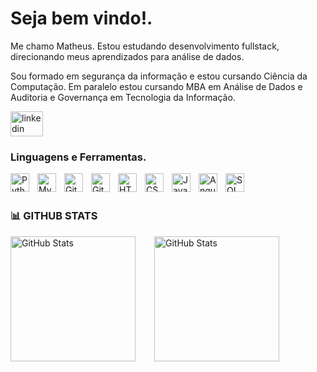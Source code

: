 # Seja bem vindo!.

Me chamo Matheus. Estou estudando desenvolvimento fullstack, direcionando meus aprendizados para análise de dados. 

Sou formado em segurança da informação e estou cursando Ciência da Computação. Em paralelo estou cursando MBA em Análise de Dados e Auditoria e Governança em Tecnologia da Informação.


<div align="left" dir="auto">
  <a href="https://www.linkedin.com/in/matheus-ribeiro-636b25318/" rel="nofollow">
    <img src="https://raw.githubusercontent.com/maurodesouza/profile-readme-generator/master/src/assets/icons/social/linkedin/default.svg" width="52" height="40" alt="linkedin logo" style="max-width: 100%;">
  </a>
</div>

</div>

### Linguagens e Ferramentas.

<img 
    align="left"
    alt="Python"
    title="Python"
    width="30px"
    style="padding-right: 10px;"
    src="https://cdn.jsdelivr.net/gh/devicons/devicon@latest/icons/python/python-original.svg"
/>

<img 
    align="left"
    alt="MySQL"
    title="MySQL"
    width="30px"
    style="padding-right: 10px;"
    src="https://cdn.jsdelivr.net/gh/devicons/devicon@latest/icons/mysql/mysql-original.svg"
    />

<img 
    align="left"
    alt="Git"
    title="Git"
    width="30px"
    style="padding-right: 10px;"
    src="https://cdn.jsdelivr.net/gh/devicons/devicon@latest/icons/git/git-original.svg" 
/>

<img
    align="left"
    alt="GitHub"
    title="GitHub"
    width="30px"
    style="padding-right: 10px;"
    src="https://img.icons8.com/ios/452/github.png"
/>

<img
    align="left"
    alt="HTML"
    title="HTML"
    width="30px"
    style="padding-right: 10px;"
    src="https://cdn.jsdelivr.net/gh/devicons/devicon@latest/icons/html5/html5-original.svg" 
/>

<img 
    align="left"
    alt="CSS"
    title="CSS"
    width="30px"
    style="padding-right: 10px;"
    src="https://cdn.jsdelivr.net/gh/devicons/devicon@latest/icons/css3/css3-original.svg"
/>

<img 
    align="left"
    alt="JavaScript"
    title="JavaScript"
    width="30px"
    style="padding-right: 10px;"
    src="https://cdn.jsdelivr.net/gh/devicons/devicon@latest/icons/javascript/javascript-plain.svg"
/>

<img 
    align="left"
    alt="Angular"
    title="Angular"
    width="30px"
    style="padding-right: 10px;"
    src="https://cdn.jsdelivr.net/gh/devicons/devicon@latest/icons/angular/angular-original.svg"
/>

<img 
    align="left"
    alt="SQL"
    title="SQL"
    width="30px"
    style="padding-right: 10px;"
    src="https://cdn.jsdelivr.net/gh/devicons/devicon@latest/icons/azuresqldatabase/azuresqldatabase-original.svg"    
/>

<br/>
<br/>

### 📊 GITHUB STATS

<img
    align="left"
    alt="GitHub Stats"
    height="200"
    style="padding-right: 10px; margin-right: 20px; margin-bottom: 20px;"
    src="https://github-readme-stats.vercel.app/api?username=matheusbenvindo&show_icons=true&include_all_commits=true&theme=swift&hide_border=true&count_private=true&bg_color=ffffff"
/>

<img
    align="left"
    alt="GitHub Stats"
    height="200"
    style="padding-right: 10px; margin-bottom: 20px;"
    src="https://github-readme-stats.vercel.app/api/top-langs/?username=matheusbenvindo&theme=tokyonight&layout=compact&custom_title=Tecnologias&langs_count=4&bg_color=ffffff"
/>

